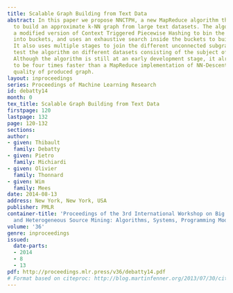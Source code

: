 ```yaml
---
title: Scalable Graph Building from Text Data
abstract: In this paper we propose NNCTPH, a new MapReduce algorithm that is able
  to build an approximate k-NN graph from large text datasets. The algorithm uses
  a modified version of Context Triggered Piecewise Hashing to bin the input data
  into buckets, and uses an exhaustive search inside the buckets to build the graph.
  It also uses multiple stages to join the different unconnected subgraphs. We experimentally
  test the algorithm on different datasets consisting of the subject of spam emails.
  Although the algorithm is still at an early development stage, it already proves
  to be four times faster than a MapReduce implementation of NN-Descent, for the same
  quality of produced graph.
layout: inproceedings
series: Proceedings of Machine Learning Research
id: debatty14
month: 0
tex_title: Scalable Graph Building from Text Data
firstpage: 120
lastpage: 132
page: 120-132
sections: 
author:
- given: Thibault
  family: Debatty
- given: Pietro
  family: Michiardi
- given: Olivier
  family: Thonnard
- given: Wim
  family: Mees
date: 2014-08-13
address: New York, New York, USA
publisher: PMLR
container-title: 'Proceedings of the 3rd International Workshop on Big Data, Streams
  and Heterogeneous Source Mining: Algorithms, Systems, Programming Models and Applications'
volume: '36'
genre: inproceedings
issued:
  date-parts:
  - 2014
  - 8
  - 13
pdf: http://proceedings.mlr.press/v36/debatty14.pdf
# Format based on citeproc: http://blog.martinfenner.org/2013/07/30/citeproc-yaml-for-bibliographies/
---
```

